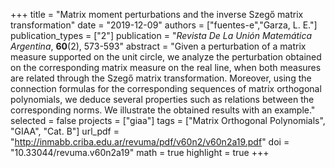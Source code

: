 +++
title = "Matrix moment perturbations and the inverse Szegő matrix transformation"
date = "2019-12-09"
authors = ["fuentes-e","Garza, L. E."]
publication_types = ["2"]
publication = "*Revista De La Unión Matemática Argentina*, **60**(2), 573-593"
abstract = "Given a perturbation of a matrix measure supported on the unit circle, we analyze the perturbation obtained on the corresponding matrix measure on the real line, when both measures are related through the Szegő matrix transformation. Moreover, using the connection formulas for the corresponding sequences of matrix orthogonal polynomials, we deduce several properties such as relations between the corresponding norms. We illustrate the obtained results with an example."
selected = false
projects = ["giaa"]
tags = ["Matrix Orthogonal Polynomials", "GIAA", "Cat. B"]
url_pdf = "http://inmabb.criba.edu.ar/revuma/pdf/v60n2/v60n2a19.pdf"
doi = "10.33044/revuma.v60n2a19"
math = true
highlight = true
+++
